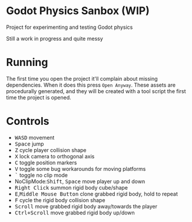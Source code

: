 # Godot Physics Sanbox (WIP)

Project for experimenting and testing Godot physics

Still a work in progress and quite messy

# Running

The first time you open the project it'll complain about missing dependencies.
When it does this press `Open Anyway`. These assets are procedurally generated,
and they will be created with a tool script the first time the project is
opened.

# Controls

* <kbd>W</kbd><kbd>A</kbd><kbd>S</kbd><kbd>D</kbd> movement
* <kbd>Space</kbd> jump
* <kbd>Z</kbd> cycle player collision shape
* <kbd>X</kbd> lock camera to orthogonal axis
* <kbd>C</kbd> toggle position markers
* <kbd>V</kbd> toggle some bug workarounds for moving platforms
* <kbd>`</kbd> toggle no clip mode
* NoClipMode:<kbd>Shift</kbd>, <kbd>Space</kbd> move player up and down
* <kbd>Right Click</kbd> summon rigid body cube/shape
* <kbd>E</kbd>,<kbd>Middle Mouse Button</kbd> clone grabbed rigid body, hold to repeat
* <kbd>F</kbd> cycle the rigid body collision shape
* <kbd>Scroll</kbd> move grabbed rigid body away/towards the player
* <kbd>Ctrl+Scroll</kbd> move grabbed rigid body up/down
